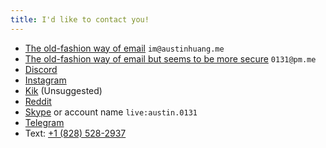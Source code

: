 ```yaml
---
title: I'd like to contact you!
---
```


* [The old-fashion way of email](mailto:im@austinhuang.me) `im@austinhuang.me`
* [The old-fashion way of email but seems to be more secure](mailto:0131@pm.me) `0131@pm.me`
* [Discord](https://discord.gg/8uFr3J3)
* [Instagram](https://instagram.com/austinhuang0131)
* [Kik](https://kik.me/austinhuang0131) (Unsuggested)
* [Reddit](http://reddit.com/u/austinhuang)
* [Skype](https://join.skype.com/MkbbjC4YVTl5) or account name `live:austin.0131`
* [Telegram](http://t.me/austinhuang)
* Text: [+1 (828) 528-2937](sms:18285282937)
